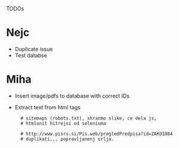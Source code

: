 TODOs

# Nejc
* Duplicate issue
* Test databse

# Miha
* Insert image/pdfs to database with correct IDs
* Extract text from html tags

        # sitemaps (robots.txt), shranmo slike, ce dela js,
        # htmlunit hitrejsi od seleniuma

        # http://www.pisrs.si/Pis.web/pregledPredpisa?id=ZAKO1884
        # duplikati,,, popravljanenj urlja.